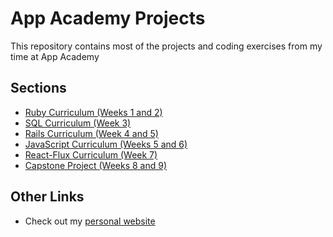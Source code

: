 # App Academy Projects
This repository contains most of the projects and coding exercises from my time at App Academy

## Sections
 * [Ruby Curriculum (Weeks 1 and 2)](./ruby-curriculum)
 * [SQL Curriculum (Week 3)](./sql-curriculum)
 * [Rails Curriculum (Week 4 and 5)](./rails-curriculum)
 * [JavaScript Curriculum (Weeks 5 and 6)](./js-curriculum)
 * [React-Flux Curriculum (Week 7)](./react-flux-curriculum)
 * [Capstone Project (Weeks 8 and 9)](https://github.com/christopherchiles1/life-tracker)

## Other Links
 * Check out my [personal website](http://www.christopherchiles.com/)
